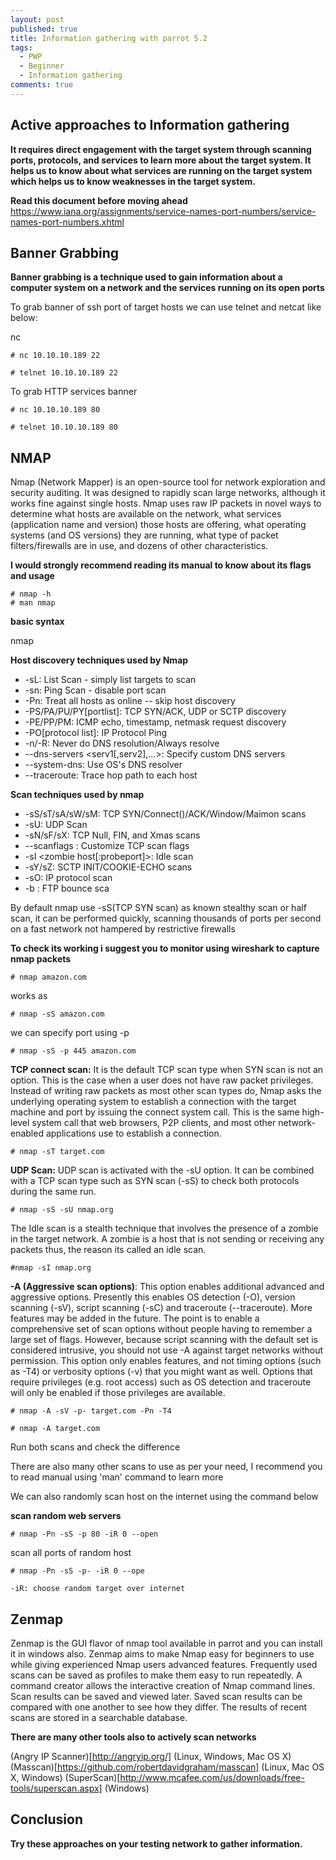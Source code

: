 ```yaml
---
layout: post
published: true
title: Information gathering with parrot 5.2
tags:
  - PWP
  - Beginner
  - Information gathering
comments: true
---
```

## Active approaches to Information gathering 

**It requires direct engagement with the target system through scanning ports, protocols, and services to learn more about the target system.
It helps us to know about what services are running on the target system which helps us to know weaknesses in the target system.**


**Read this document before moving ahead**
https://www.iana.org/assignments/service-names-port-numbers/service-names-port-numbers.xhtml

## Banner Grabbing

**Banner grabbing is a technique used to gain information about a computer system on a network and the services running on its open ports**

To grab banner of ssh port of target hosts we can use telnet and netcat like below:

 nc <targetip> <port>
~~~
# nc 10.10.10.189 22
~~~
~~~  
# telnet 10.10.10.189 22
~~~
  
To grab HTTP services banner

~~~
# nc 10.10.10.189 80
~~~

~~~  
# telnet 10.10.10.189 80
~~~


## NMAP

Nmap (Network Mapper) is an open-source tool for network exploration and security auditing. It was designed to rapidly scan large networks, although it works fine against single hosts. Nmap uses raw IP packets in novel ways to determine what hosts are available on the network, what services (application name and version) those hosts are offering, what operating systems (and OS versions) they are running, what type of packet filters/firewalls are in use, and dozens of other characteristics.



**I would strongly recommend reading its manual to know about its flags and usage**

~~~  
# nmap -h
# man nmap
~~~
  
**basic syntax**

nmap <scan type> <options> <target>

**Host discovery techniques used by Nmap**

- -sL: List Scan - simply list targets to scan
- -sn: Ping Scan - disable port scan
- -Pn: Treat all hosts as online -- skip host discovery
- -PS/PA/PU/PY[portlist]: TCP SYN/ACK, UDP or SCTP discovery
- -PE/PP/PM: ICMP echo, timestamp, netmask request discovery
- -PO[protocol list]: IP Protocol Ping
- -n/-R: Never do DNS resolution/Always resolve
- --dns-servers <serv1[,serv2],...>: Specify custom DNS servers
- --system-dns: Use OS's DNS resolver
- --traceroute: Trace hop path to each host

**Scan techniques used by nmap**

- -sS/sT/sA/sW/sM: TCP SYN/Connect()/ACK/Window/Maimon scans
- -sU: UDP Scan
- -sN/sF/sX: TCP Null, FIN, and Xmas scans
- --scanflags <flags>: Customize TCP scan flags
- -sI <zombie host[:probeport]>: Idle scan
- -sY/sZ: SCTP INIT/COOKIE-ECHO scans
- -sO: IP protocol scan
- -b <FTP relay host>: FTP bounce sca


By default nmap use -sS(TCP SYN scan) as known stealthy scan or half scan, it can be performed quickly, scanning thousands of ports per second on a fast network not hampered by restrictive firewalls

**To check its working i suggest you to monitor using wireshark to capture nmap packets**
~~~
# nmap amazon.com
~~~
works as
~~~
# nmap -sS amazon.com
~~~
we can specify port using -p
~~~
# nmap -sS -p 445 amazon.com
~~~
  
**TCP connect scan:** It is the default TCP scan type when SYN scan is not an option. This is the case when a user does not have raw packet privileges. Instead of writing raw packets as most other scan types do, Nmap asks the underlying operating system to establish a connection with the target machine and port by issuing the connect system call. This is the same high-level system call that web browsers, P2P clients, and most other network-enabled applications use to establish a connection.

~~~
# nmap -sT target.com 
~~~

**UDP Scan:** UDP scan is activated with the -sU option. It can be combined with a TCP scan type such as SYN scan (-sS) to check both protocols during the same run.

~~~
# nmap -sS -sU nmap.org
~~~


The Idle scan is a stealth technique that involves the presence of a zombie in the target network. A zombie is a host that is
not sending or receiving any packets thus, the reason its called an idle scan.

~~~
#nmap -sI nmap.org
~~~
**-A (Aggressive scan options)**: This option enables additional advanced and aggressive options. Presently this enables OS detection (-O), version scanning (-sV), script scanning (-sC) and traceroute (--traceroute).  More features may be added in the future. The point is to enable a comprehensive set of scan options without people having to remember a large set of flags. However, because script scanning with the default set is considered intrusive, you should not use -A against target networks without permission. This option only enables features, and not timing options (such as -T4) or verbosity options (-v) that you might want as well. Options that require privileges (e.g. root access) such as OS detection and traceroute will only be enabled if those privileges are available.

~~~
# nmap -A -sV -p- target.com -Pn -T4
~~~
~~~
# nmap -A target.com
~~~

Run both scans and check the difference

There are also many other scans to use as per your need, I recommend you to read manual using 'man' command to learn more

We can also randomly scan host on the internet using the command below

**scan random web servers**
~~~
# nmap -Pn -sS -p 80 -iR 0 --open
~~~
scan all ports of random host
~~~
# nmap -Pn -sS -p- -iR 0 --ope
~~~
~~~
-iR: choose random target over internet
~~~
## Zenmap

Zenmap is the GUI flavor of nmap tool available in parrot and you can install it in windows also.
Zenmap aims to make Nmap easy for beginners to use while giving experienced Nmap users advanced features. Frequently used scans can be saved as profiles to make them easy to run repeatedly. A command creator allows the interactive creation of Nmap command lines. Scan results can be saved and viewed later. Saved scan results can be compared with one another to see how they differ. The results of recent scans are stored in a searchable database.

**There are many other tools also to actively scan networks** 

(Angry IP Scanner)[http://angryip.org/] (Linux, Windows, Mac OS X)
(Masscan)[https://github.com/robertdavidgraham/masscan] (Linux, Mac OS X, Windows)
(SuperScan)[http://www.mcafee.com/us/downloads/free-tools/superscan.aspx] (Windows)

## Conclusion
  
  **Try these approaches on your testing network to gather information.**
